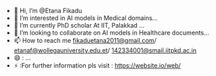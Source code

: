 - 👋 Hi, I’m @Etana Fikadu
- 👀 I’m interested in AI models in Medical domains...
- 🌱 I’m currently PhD scholar At IIT, Palakkad ...
- 💞️ I’m looking to collaborate on AI models in Healthcare documents...
- 📫 How to reach me fikaduetana2011@gmail.com/ etanaf@wollegauniversity.edu.et/ 142334001@smail.iitpkd.ac.in
- 😄  : ...
- ⚡  :For further information pls visit  : https://website.io/web/

<!---
Etanafik/Etanafik is a ✨ special ✨ repository because its `README.md` (this file) appears on your GitHub profile.
You can click the Preview link to take a look at your changes.
--->
 
